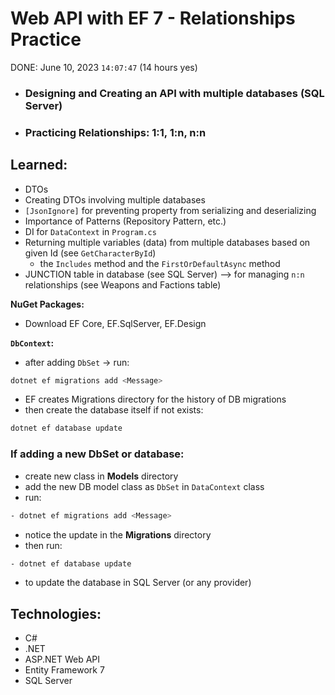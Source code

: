 # Web API with EF 7 - Relationships Practice
DONE: June 10, 2023 `14:07:47` (14 hours yes)
- ### Designing and Creating an API with multiple databases (SQL Server)
- ### Practicing Relationships: 1:1, 1:n, n:n

## Learned:
- DTOs
- Creating DTOs involving multiple databases
- `[JsonIgnore]` for preventing property from serializing and deserializing 
- Importance of Patterns (Repository Pattern, etc.)
- DI for `DataContext` in `Program.cs`
- Returning multiple variables (data) from multiple databases based on given Id (see `GetCharacterById`)
  - the `Includes` method and the `FirstOrDefaultAsync` method
- JUNCTION table in database (see SQL Server) --> for managing `n:n` relationships (see Weapons and Factions table)

**NuGet Packages:**
- Download EF Core, EF.SqlServer, EF.Design

**`DbContext`:**
- after adding `DbSet` → run:
```bash
dotnet ef migrations add <Message>
```
- EF creates Migrations directory for the history of DB migrations
- then create the database itself if not exists: 
```bash
dotnet ef database update
```
### If adding a new DbSet or database:
- create new class in **Models** directory
- add the new DB model class as `DbSet` in `DataContext` class
- run:
```bash
- dotnet ef migrations add <Message>
```
- notice the update in the **Migrations** directory
- then run: 
```bash
- dotnet ef database update
``` 
- to update the database in SQL Server (or any provider) 

## Technologies:
- C#
- .NET
- ASP.NET Web API
- Entity Framework 7
- SQL Server
